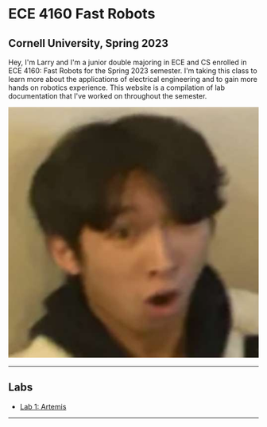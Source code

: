 # ECE 4160 Fast Robots
## Cornell University, Spring 2023

Hey, I'm Larry and I'm a junior double majoring in ECE and CS enrolled in ECE 4160: Fast Robots for the Spring 2023 semester. I'm taking this class to learn more about the applications of electrical engineering and to gain more hands on robotics experience. This website is a compilation of lab documentation that I've worked on throughout the semester.

![Photo of me](./resources/Me.jpg)

***

## Labs

* [Lab 1: Artemis](./lab1.md)

***
